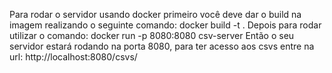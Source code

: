 Para rodar o servidor usando docker primeiro você deve dar o build na imagem realizando o seguinte comando:
docker build -t <your image> .
Depois para rodar utilizar o comando:
docker run -p 8080:8080 csv-server
Então o seu servidor estará rodando na porta 8080, para ter acesso aos csvs entre na url:
http://localhost:8080/csvs/